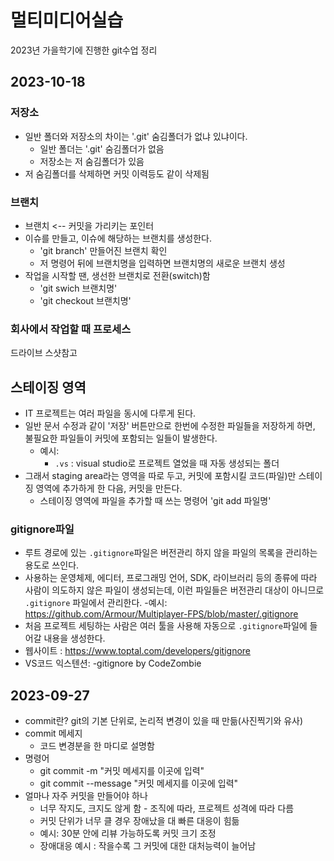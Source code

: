 # 멀티미디어실습

2023년 가을학기에 진행한 git수업 정리


## 2023-10-18
### 저장소
- 일반 폴더와 저장소의 차이는 '.git' 숨김폴더가 없냐 있냐이다.
    - 일반 폴더는 '.git' 숨김폴더가 없음
    - 저장소는 저 숨김폴더가 있음
- 저 숨김폴더를 삭제하면 커밋 이력등도 같이 삭제됨
### 브랜치
- 브랜치 <-- 커밋을 가리키는 포인터
- 이슈를 만들고, 이슈에 해당하는 브랜치를 생성한다.
    - 'git branch' 만들어진 브랜치 확인
    - 저 명령어 뒤에 브랜치명을 입력하면 브랜치명의 새로운 브랜치 생성
- 작업을 시작할 땐, 생선한 브랜치로 전환(switch)함
    - 'git swich 브랜치명'
    - 'git checkout 브랜치명'

### 회사에서 작업할 때 프로세스 
드라이브 스샷참고

## 스테이징 영역
 - IT 프로젝트는 여러 파일을 동시에 다루게 된다.
 - 일반 문서 수정과 같이 '저장' 버튼만으로 한번에 수정한 파일들을 저장하게 하면, 불필요한 파일들이 커밋에 포함되는 일들이 발생한다.
    - 예시:
        - `.vs` : visual studio로 프로젝트 열었을 때 자동 생성되는 폴더
 - 그래서 staging area라는 영역을 따로 두고, 커밋에 포함시킬 코드(파일)만 스테이징 영역에 추가하게 한 다음, 커밋을 만든다.
    - 스테이징 영역에 파일을 추가할 때 쓰는 명령어 'git add 파일명'

### gitignore파일
 - 루트 경로에 있는 `.gitignore`파일은 버전관리 하지 않을 파일의 목록을 관리하는 용도로 쓰인다.
 - 사용하는 운영체제, 에디터, 프로그래밍 언어, SDK, 라이브러리 등의 종류에 따라 사람이 의도하지 않은 파일이 생성되는데, 이런 파일들은 버전관리 대상이 아니므로 `.gitignore` 파일에서 관리한다.
    -예시: https://github.com/Armour/Multiplayer-FPS/blob/master/.gitignore
 - 처음 프로젝트 세팅하는 사람은 여러 툴을 사용해 자동으로 `.gitignore`파일에 들어갈 내용을 생성한다.
  - 웹사이트 : https://www.toptal.com/developers/gitignore
  - VS코드 익스텐션:
    -gitignore by CodeZombie

## 2023-09-27
- commit란? git의 기본 단위로, 논리적 변경이 있을 때 만듦(사진찍기와 유사)
- commit 메세지
    - 코드 변경분을 한 마디로 설명함
- 명령어
    - git commit -m "커밋 메세지를 이곳에 입력"
    - git commit --message "커밋 메세지를 이곳에 입력"
- 얼마나 자주 커밋을 만들어야 하나
    - 너무 작지도, 크지도 않게 함 - 조직에 따라, 프로젝트 성격에 따라 다름
    - 커밋 단위가 너무 클 경우 장애났을 대 빠른 대응이 힘듦
    - 예시: 30분 안에 리뷰 가능하도록 커밋 크기 조정
    - 장애대응 예시 : 작을수록 그 커밋에 대한 대처능력이 늘어남
    

